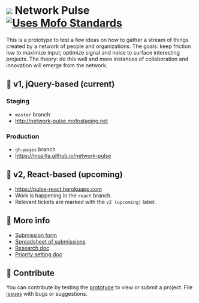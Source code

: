 # <img src="https://github.com/mozilla/network-pulse/blob/gh-pages/favicon.png?raw=true" /> Network Pulse [![Uses Mofo Standards](https://MozillaFoundation.github.io/mofo-standards/badge.svg)](https://github.com/MozillaFoundation/mofo-standards)

This is a prototype to test a few ideas on how to gather a stream of things created by a network of people and organizations. The goals: keep friction low to maximize input; optimize signal and noise to surface interesting projects. The theory: do this well and more instances of collaboration and innovation will emerge from the network.

## 🔷 v1, jQuery-based (current)

### Staging

- `master` branch
- http://network-pulse.mofostaging.net

### Production

- `gh-pages` branch
- https://mozilla.github.io/network-pulse

## 🔷 v2, React-based (upcoming)

- https://pulse-react.herokuapp.com
- Work is happening in the `react` branch.
- Relevant tickets are marked with the `v2 (upcoming)` label.

## 🔷 More info

 - [Submission form](https://docs.google.com/a/mozillafoundation.org/forms/d/1CiNYA3gzHPd4HYrgQuQB2KM0TDpsbn6jbMcl-0_OjM4/viewform)
 - [Spreadsheet of submissions](https://docs.google.com/spreadsheets/d/1vmYQjQ9f6CR8Hs5JH3GGJ6F9fqWfLSW0S4dz-t2KTF4/)
 - [Research doc](https://docs.google.com/document/d/1SAAuPgOaVqpQorrbD0vZSnf8wHHYjddPyYrkrFj72kQ/)
 - [Priority setting doc](https://docs.google.com/presentation/d/1jwD5I3y1hT3LRwqY5fPlIn54DiJ5whWnuAK5G8OuEIY/)

## 🔷 Contribute

You can contribute by testing the [prototype](http://mozilla.github.io/network-pulse/) to view or submit a project. File [issues](https://github.com/mozilla/network-pulse/issues) with bugs or suggestions.
